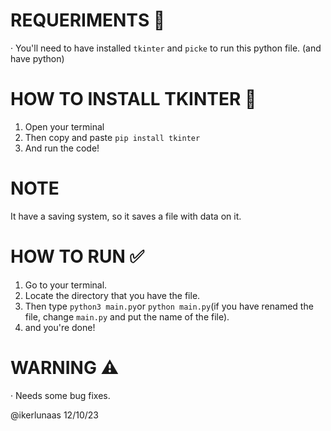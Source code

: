 # REQUERIMENTS 🔧
· You'll need to have installed `tkinter` and `picke` to run this python file.
(and have python)

# HOW TO INSTALL TKINTER 📜
1. Open your terminal
2. Then copy and paste `pip install tkinter`
3. And run the code!

# NOTE
It have a saving system, so it saves a file with data on it.

# HOW TO RUN ✅
1. Go to your terminal.
2. Locate the directory that you have the file.
3. Then type `python3 main.py`or `python main.py`(if you have renamed the file, change `main.py` and put the name of the file).
4. and you're done!

# WARNING ⚠️
· Needs some bug fixes.

@ikerlunaas 12/10/23
